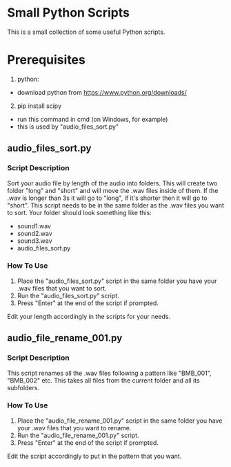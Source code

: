 # Small Python Scripts

This is a small collection of some useful Python scripts.

# Prerequisites
1. python:
  * download python from https://www.python.org/downloads/
2. pip install scipy 
  * run this command in cmd (on Windows, for example)
  * this is used by "audio_files_sort.py"

## audio_files_sort.py

### Script Description
Sort your audio file by length of the audio into folders. This will create two folder "long" and "short" and will move the .wav files inside of them. If the .wav is longer than 3s it will go to "long", if it's shorter then it will go to "short". This script needs to be in the same folder as the .wav files you want to sort. Your folder should look something like this:

  * sound1.wav
  * sound2.wav
  * sound3.wav
  * audio_files_sort.py

### How To Use

1. Place the "audio_files_sort.py" script in the same folder you have your .wav files that you want to sort.
2. Run the "audio_files_sort.py" script.
3. Press "Enter" at the end of the script if prompted.
   
Edit your length accordingly in the scripts for your needs.

## audio_file_rename_001.py

### Script Description

This script renames all the .wav files following a pattern like "BMB_001", "BMB_002" etc. This takes all files from the current folder and all its subfolders.

### How To Use

1. Place the "audio_file_rename_001.py" script in the same folder you have your .wav files that you want to rename.
2. Run the "audio_file_rename_001.py" script.
3. Press "Enter" at the end of the script if prompted.

Edit the script accordingly to put in the pattern that you want.

